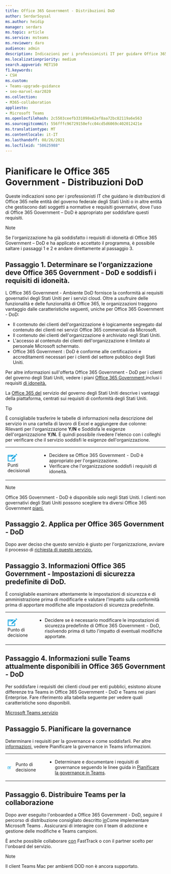 ```yaml
---
title: Office 365 Government - Distribuzioni DoD
author: SerdarSoysal
ms.author: heidip
manager: serdars
ms.topic: article
ms.service: msteams
ms.reviewer: daro
audience: admin
description: Indicazioni per i professionisti IT per guidare Office 365 distribuzioni in entità che gestiscono dati soggetti alla normativa DoD del governo degli Stati Uniti.
ms.localizationpriority: medium
search.appverid: MET150
f1.keywords:
- CSH
ms.custom:
- Teams-upgrade-guidance
- seo-marvel-mar2020
ms.collection:
- M365-collaboration
appliesto:
- Microsoft Teams
ms.openlocfilehash: 2c5503ceefb331098e62ef8aa72bc82119a6e563
ms.sourcegitcommit: 556fffc96729150efcc04cd5d6069c402012421e
ms.translationtype: MT
ms.contentlocale: it-IT
ms.lasthandoff: 08/26/2021
ms.locfileid: "58625988"
---
```

# <a name="plan-for-office-365-government---dod-deployments"></a>Pianificare le Office 365 Government - Distribuzioni DoD

Queste indicazioni sono per i professionisti IT che guidano le distribuzioni di Office 365 nelle entità del governo federale degli Stati Uniti o in altre entità che gestiscono dati soggetti a normative e requisiti governativi, dove l'uso di Office 365 Government – DoD è appropriato per soddisfare questi requisiti.

> [!NOTE]
> Se l'organizzazione ha già soddisfatto i requisiti di idoneità di Office 365 Government – DoD e ha applicato e accettato il programma, è possibile saltare i passaggi 1 e 2 e andare direttamente al passaggio 3.

## <a name="step-1-determine-whether-your-organization-needs-office-365-government---dod-and-meets-eligibility-requirements"></a>Passaggio 1. Determinare se l'organizzazione deve Office 365 Government - DoD e soddisfi i requisiti di idoneità. 

L Office 365 Government - Ambiente DoD fornisce la conformità ai requisiti governativi degli Stati Uniti per i servizi cloud. Oltre a usufruire delle funzionalità e delle funzionalità di Office 365, le organizzazioni traggono vantaggio dalle caratteristiche seguenti, uniche per Office 365 Government - DoD:

- Il contenuto dei clienti dell'organizzazione è logicamente segregato dal contenuto dei clienti nei servizi Office 365 commerciali da Microsoft.
- Il contenuto dei clienti dell'organizzazione è archiviato negli Stati Uniti.
- L'accesso al contenuto dei clienti dell'organizzazione è limitato al personale Microsoft schermato.
- Office 365 Government : DoD è conforme alle certificazioni e accreditamenti necessari per i clienti del settore pubblico degli Stati Uniti.

Per altre informazioni sull'offerta Office 365 Government - DoD per i clienti del governo degli Stati Uniti, vedere i piani [Office 365 Government,](https://products.office.com/government/compare-office-365-government-plans)inclusi i requisiti [di idoneità.](https://products.office.com/government/compare-office-365-government-plans#EligibilityRequirements)

La [Office 365 del](/office365/servicedescriptions/office-365-platform-service-description/office-365-us-government/office-365-us-government) servizio del governo degli Stati Uniti descrive i vantaggi della piattaforma, centrati sui requisiti di conformità degli Stati Uniti.


> [!Tip]
> È consigliabile trasferire le tabelle di informazioni nella descrizione del servizio in una cartella di lavoro di Excel e aggiungere due colonne: Rilevanti per l'organizzazione **Y/N** e Soddisfa le esigenze dell'organizzazione **Y/N.** È quindi possibile rivedere l'elenco con i colleghi per verificare che il servizio soddisfi le esigenze dell'organizzazione.


|    |     |
|-----------|------------|
| ![Icona che descrive i punti decisionali](media/audio_conferencing_image7.png) <br/>Punti decisionali|<ul><li>Decidere se Office 365 Government - DoD è appropriato per l'organizzazione.</li><li>Verificare che l'organizzazione soddisfi i requisiti di idoneità.</li></ul> |

> [!Note]
> Office 365 Government - DoD è disponibile solo negli Stati Uniti. I clienti non governativi degli Stati Uniti possono scegliere tra diversi Office 365 Government [piani.](https://products.office.com/en/government/compare-office-365-government-plans)

## <a name="step-2-apply-for-office-365-government---dod"></a>Passaggio 2. Applica per Office 365 Government - DoD

Dopo aver deciso che questo servizio è giusto per l'organizzazione, avviare il processo di [richiesta di questo servizio.](https://products.office.com/government/eligibility-validation)


## <a name="step-3-understand-office-365-government---dod-default-security-settings"></a>Passaggio 3. Informazioni Office 365 Government - Impostazioni di sicurezza predefinite di DoD.

È consigliabile esaminare attentamente le [](enable-features-office-365.md) impostazioni di sicurezza e di amministrazione prima di modificarle e valutare l'impatto sulla conformità prima di apportare modifiche alle impostazioni di sicurezza predefinite.

|    |     |
|-----------|------------|
| ![Icona che descrive un punto decisionale](media/audio_conferencing_image7.png) <br/>Punto di decisione|<ul><li>Decidere se è necessario modificare le impostazioni di sicurezza predefinite di Office 365 Government - DoD, risolvendo prima di tutto l'impatto di eventuali modifiche apportate.</li></ul> |


## <a name="step-4-understand-which-teams-capabilities-are-currently-available-in-office-365-government---dod"></a>Passaggio 4. Informazioni sulle Teams attualmente disponibili in Office 365 Government - DoD

Per soddisfare i requisiti dei clienti cloud per enti pubblici, esistono alcune differenze tra Teams in Office 365 Government - DoD e Teams nei piani Enterprise. Fare riferimento alla tabella seguente per vedere quali caratteristiche sono disponibili.

[Microsoft Teams servizio](/office365/servicedescriptions/teams-service-description)

## <a name="step-5-plan-for-governance"></a>Passaggio 5. Pianificare la governance

Determinare i requisiti per la governance e come soddisfarli. Per altre [informazioni,](plan-teams-governance.md) vedere Pianificare la governance in Teams informazioni.

|         |         |         |
|---------|---------|---------|
|<img src="media/audio_conferencing_image7.png" alt= "An icon depicting a decision point"/>|Punto di decisione |<ul><li>Determinare e documentare i requisiti di governance seguendo le linee guida in [Pianificare la governance in Teams](plan-teams-governance.md). </li></ul>|

## <a name="step-6-deploy-teams-for-collaboration"></a>Passaggio 6. Distribuire Teams per la collaborazione

Dopo aver eseguito l'onboarded a Office 365 Government - DoD, seguire il percorso di distribuzione consigliato descritto [in](./deploy-overview.md)Come implementare Microsoft Teams . Assicurarsi di interagire con il team di adozione e gestione delle modifiche e Teams campioni.

È anche possibile collaborare [con](https://www.microsoft.com/fasttrack) FastTrack o con il partner scelto per l'onboard del servizio.

> [!NOTE]
> Il client Teams Mac per ambienti DOD non è ancora supportato.